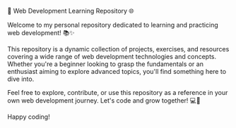 🚀 Web Development Learning Repository 🌐

Welcome to my personal repository dedicated to learning and practicing web development! 📚✨

This repository is a dynamic collection of projects, exercises, and resources covering a wide range of web development technologies and concepts. Whether you're a beginner looking to grasp the fundamentals or an enthusiast aiming to explore advanced topics, you'll find something here to dive into.

Feel free to explore, contribute, or use this repository as a reference in your own web development journey. Let's code and grow together! 💻🌱

Happy coding!
